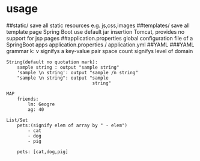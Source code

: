 # usage
##static/
    save all static resources
    e.g. js,css,images
##templates/
    save all template page
    Spring Boot use default jar insertion Tomcat, provides no support for jsp pages
##application.properties
    global configuration file of a SpringBoot apps
    application.properties / application.yml
##YAML
###YAML grammar
    k: v signifys a key-value pair
    space count signifys level of domain
    
    String(default no quotation mark):
        sample string : output "sample string"
        'sample \n string': output "sample /n string"
        "sample \n string": output "sample
                                    string"
    
    MAP
        friends:
            lm: Geogre
            ag: 40                           
            
    List/Set
        pets:(signify elem of array by " - elem")
            - cat
            - dog
            - pig
        
        pets: [cat,dog,pig]